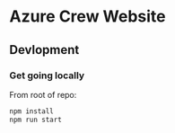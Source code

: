 # Azure Crew Website

## Devlopment

### Get going locally

From root of repo:

```bash
npm install
npm run start
```
